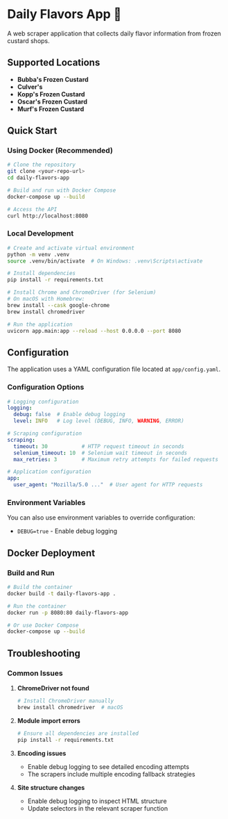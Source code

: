 # Daily Flavors App 🍦

A web scraper application that collects daily flavor information from frozen custard shops.

## Supported Locations

- **Bubba's Frozen Custard**
- **Culver's**
- **Kopp's Frozen Custard**
- **Oscar's Frozen Custard**
- **Murf's Frozen Custard**


## Quick Start

### Using Docker (Recommended)

```bash
# Clone the repository
git clone <your-repo-url>
cd daily-flavors-app

# Build and run with Docker Compose
docker-compose up --build

# Access the API
curl http://localhost:8080
```

### Local Development

```bash
# Create and activate virtual environment
python -m venv .venv
source .venv/bin/activate  # On Windows: .venv\Scripts\activate

# Install dependencies
pip install -r requirements.txt

# Install Chrome and ChromeDriver (for Selenium)
# On macOS with Homebrew:
brew install --cask google-chrome
brew install chromedriver

# Run the application
uvicorn app.main:app --reload --host 0.0.0.0 --port 8080
```


## Configuration

The application uses a YAML configuration file located at `app/config.yaml`.

### Configuration Options

```yaml
# Logging configuration
logging:
  debug: false  # Enable debug logging
  level: INFO   # Log level (DEBUG, INFO, WARNING, ERROR)

# Scraping configuration
scraping:
  timeout: 30           # HTTP request timeout in seconds
  selenium_timeout: 10  # Selenium wait timeout in seconds
  max_retries: 3        # Maximum retry attempts for failed requests

# Application configuration
app:
  user_agent: "Mozilla/5.0 ..."  # User agent for HTTP requests
```

### Environment Variables

You can also use environment variables to override configuration:

- `DEBUG=true` - Enable debug logging

## Docker Deployment

### Build and Run

```bash
# Build the container
docker build -t daily-flavors-app .

# Run the container
docker run -p 8080:80 daily-flavors-app

# Or use Docker Compose
docker-compose up --build
```

## Troubleshooting

### Common Issues

1. **ChromeDriver not found**
   ```bash
   # Install ChromeDriver manually
   brew install chromedriver  # macOS
   ```

2. **Module import errors**
   ```bash
   # Ensure all dependencies are installed
   pip install -r requirements.txt
   ```

3. **Encoding issues**
   - Enable debug logging to see detailed encoding attempts
   - The scrapers include multiple encoding fallback strategies

4. **Site structure changes**
   - Enable debug logging to inspect HTML structure
   - Update selectors in the relevant scraper function

